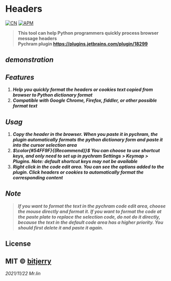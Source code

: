 # Headers

[![CN](https://img.shields.io/badge/Language-%E7%AE%80%E4%BD%93%E4%B8%AD%E6%96%87-red)](https://github.com/bitjerry/base/blob/main/README.zh-CN.md)
[![APM](https://img.shields.io/badge/license-MIT-2345.svg)](https://github.com/bitjerry/base)
>**This tool can help Python programmers quickly process browser message headers<br>
Pychram plugin https://plugins.jetbrains.com/plugin/18299**

## _demonstration_


## _Features_

1. ***Help you quickly format the headers or cookies text copied from browser to Python dictionary format***
2. ***Compatible with Google Chrome, Firefox, fiddler, or other possible format text***

## _Usag_

1. ***Copy the header in the browser. When you paste it in pychram, the plugin automatically formats the python dictionary form and paste it into the cursor selection area***
2. ***$\color{#54FF9F}{(Recommend)}$  You can choose to use shortcut keys, and only need to set up in pychram Settings > Keymap > Plugins. Note: default shortcut keys may not be available***
3. ***Right click in the code edit area. You can see the options added to the plugin. Click headers or cookies to automatically format the corresponding content***

## _Note_

>***If you want to format the text in the pychram code edit area, choose the mouse directly and format it. If you want to format the code at the paste plate to replace the selection code, do not do it directly, because the text in the default code area has a higher priority. You should first delete it and paste it again.***

## License
MIT © [bitjerry](https://github.com/bitjerry/base/blob/main/LICENSE)
----------
*2021/11/22*
*Mr.lin*
